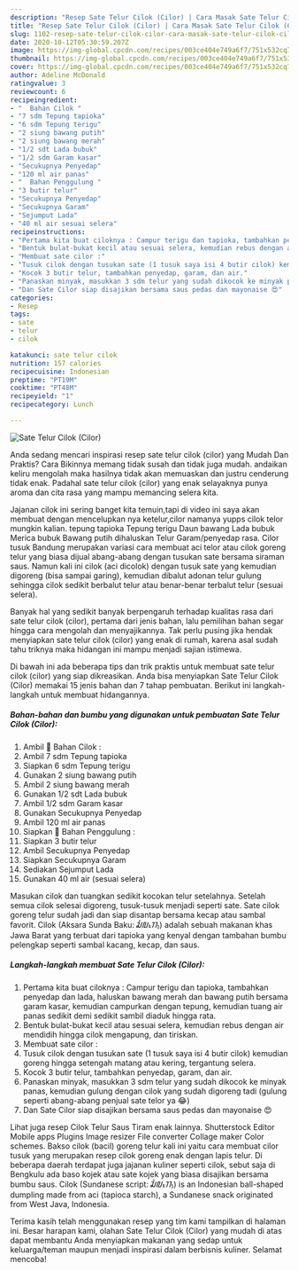 ```yaml
---
description: "Resep Sate Telur Cilok (Cilor) | Cara Masak Sate Telur Cilok (Cilor) Yang Sempurna"
title: "Resep Sate Telur Cilok (Cilor) | Cara Masak Sate Telur Cilok (Cilor) Yang Sempurna"
slug: 1102-resep-sate-telur-cilok-cilor-cara-masak-sate-telur-cilok-cilor-yang-sempurna
date: 2020-10-12T05:30:59.207Z
image: https://img-global.cpcdn.com/recipes/003ce404e749a6f7/751x532cq70/sate-telur-cilok-cilor-foto-resep-utama.jpg
thumbnail: https://img-global.cpcdn.com/recipes/003ce404e749a6f7/751x532cq70/sate-telur-cilok-cilor-foto-resep-utama.jpg
cover: https://img-global.cpcdn.com/recipes/003ce404e749a6f7/751x532cq70/sate-telur-cilok-cilor-foto-resep-utama.jpg
author: Adeline McDonald
ratingvalue: 3
reviewcount: 6
recipeingredient:
- "  Bahan Cilok "
- "7 sdm Tepung tapioka"
- "6 sdm Tepung terigu"
- "2 siung bawang putih"
- "2 siung bawang merah"
- "1/2 sdt Lada bubuk"
- "1/2 sdm Garam kasar"
- "Secukupnya Penyedap"
- "120 ml air panas"
- "  Bahan Penggulung "
- "3 butir telur"
- "Secukupnya Penyedap"
- "Secukupnya Garam"
- "Sejumput Lada"
- "40 ml air sesuai selera"
recipeinstructions:
- "Pertama kita buat ciloknya : Campur terigu dan tapioka, tambahkan penyedap dan lada, haluskan bawang merah dan bawang putih bersama garam kasar, kemudian campurkan dengan tepung, kemudian tuang air panas sedikit demi sedikit sambil diaduk hingga rata."
- "Bentuk bulat-bukat kecil atau sesuai selera, kemudian rebus dengan air mendidih hingga cilok mengapung, dan tiriskan."
- "Membuat sate cilor :"
- "Tusuk cilok dengan tusukan sate (1 tusuk saya isi 4 butir cilok) kemudian goreng hingga setengah matang atau kering, tergantung selera."
- "Kocok 3 butir telur, tambahkan penyedap, garam, dan air."
- "Panaskan minyak, masukkan 3 sdm telur yang sudah dikocok ke minyak panas, kemudian gulung dengan cilok yang sudah digoreng tadi (gulung seperti abang-abang penjual sate telor ya 😂)"
- "Dan Sate Cilor siap disajikan bersama saus pedas dan mayonaise 😍"
categories:
- Resep
tags:
- sate
- telur
- cilok

katakunci: sate telur cilok 
nutrition: 157 calories
recipecuisine: Indonesian
preptime: "PT19M"
cooktime: "PT48M"
recipeyield: "1"
recipecategory: Lunch

---
```



![Sate Telur Cilok (Cilor)](https://img-global.cpcdn.com/recipes/003ce404e749a6f7/751x532cq70/sate-telur-cilok-cilor-foto-resep-utama.jpg)

Anda sedang mencari inspirasi resep sate telur cilok (cilor) yang Mudah Dan Praktis? Cara Bikinnya memang tidak susah dan tidak juga mudah. andaikan keliru mengolah maka hasilnya tidak akan memuaskan dan justru cenderung tidak enak. Padahal sate telur cilok (cilor) yang enak selayaknya punya aroma dan cita rasa yang mampu memancing selera kita.

Jajanan cilok ini sering banget kita temuin,tapi di video ini saya akan membuat dengan mencelupkan nya ketelur,cilor namanya yupps cilok telor mungkin kalian. tepung tapioka Tepung terigu Daun bawang Lada bubuk Merica bubuk Bawang putih dihaluskan Telur Garam/penyedap rasa. Cilor tusuk Bandung merupakan variasi cara membuat aci telor atau cilok goreng telur yang biasa dijual abang-abang dengan tusukan sate bersama siraman saus. Namun kali ini cilok (aci dicolok) dengan tusuk sate yang kemudian digoreng (bisa sampai garing), kemudian dibalut adonan telur gulung sehingga cilok sedikit berbalut telur atau benar-benar terbalut telur (sesuai selera).

Banyak hal yang sedikit banyak berpengaruh terhadap kualitas rasa dari sate telur cilok (cilor), pertama dari jenis bahan, lalu pemilihan bahan segar hingga cara mengolah dan menyajikannya. Tak perlu pusing jika hendak menyiapkan sate telur cilok (cilor) yang enak di rumah, karena asal sudah tahu triknya maka hidangan ini mampu menjadi sajian istimewa.


Di bawah ini ada beberapa tips dan trik praktis untuk membuat sate telur cilok (cilor) yang siap dikreasikan. Anda bisa menyiapkan Sate Telur Cilok (Cilor) memakai 15 jenis bahan dan 7 tahap pembuatan. Berikut ini langkah-langkah untuk membuat hidangannya.

<!--inarticleads1-->

##### Bahan-bahan dan bumbu yang digunakan untuk pembuatan Sate Telur Cilok (Cilor):

1. Ambil  🍡 Bahan Cilok :
1. Ambil 7 sdm Tepung tapioka
1. Siapkan 6 sdm Tepung terigu
1. Gunakan 2 siung bawang putih
1. Ambil 2 siung bawang merah
1. Gunakan 1/2 sdt Lada bubuk
1. Ambil 1/2 sdm Garam kasar
1. Gunakan Secukupnya Penyedap
1. Ambil 120 ml air panas
1. Siapkan  🍳 Bahan Penggulung :
1. Siapkan 3 butir telur
1. Ambil Secukupnya Penyedap
1. Siapkan Secukupnya Garam
1. Sediakan Sejumput Lada
1. Gunakan 40 ml air (sesuai selera)


Masukan cilok dan tuangkan sedikit kocokan telur setelahnya. Setelah semua cilok selesai digoreng, tusuk-tusuk menjadi seperti sate. Sate cilok goreng telur sudah jadi dan siap disantap bersama kecap atau sambal favorit. Cilok (Aksara Sunda Baku: ᮎᮤᮜᮧᮊ᮪) adalah sebuah makanan khas Jawa Barat yang terbuat dari tapioka yang kenyal dengan tambahan bumbu pelengkap seperti sambal kacang, kecap, dan saus. 

<!--inarticleads2-->

##### Langkah-langkah membuat Sate Telur Cilok (Cilor):

1. Pertama kita buat ciloknya : Campur terigu dan tapioka, tambahkan penyedap dan lada, haluskan bawang merah dan bawang putih bersama garam kasar, kemudian campurkan dengan tepung, kemudian tuang air panas sedikit demi sedikit sambil diaduk hingga rata.
1. Bentuk bulat-bukat kecil atau sesuai selera, kemudian rebus dengan air mendidih hingga cilok mengapung, dan tiriskan.
1. Membuat sate cilor :
1. Tusuk cilok dengan tusukan sate (1 tusuk saya isi 4 butir cilok) kemudian goreng hingga setengah matang atau kering, tergantung selera.
1. Kocok 3 butir telur, tambahkan penyedap, garam, dan air.
1. Panaskan minyak, masukkan 3 sdm telur yang sudah dikocok ke minyak panas, kemudian gulung dengan cilok yang sudah digoreng tadi (gulung seperti abang-abang penjual sate telor ya 😂)
1. Dan Sate Cilor siap disajikan bersama saus pedas dan mayonaise 😍


Lihat juga resep Cilok Telur Saus Tiram enak lainnya. Shutterstock Editor Mobile apps Plugins Image resizer File converter Collage maker Color schemes. Bakso cilok (bacil) goreng telur kali ini yaitu cara membuat cilor tusuk yang merupakan resep cilok goreng enak dengan lapis telur. Di beberapa daerah terdapat juga jajanan kuliner seperti cilok, sebut saja di Bengkulu ada baso kojek atau sate kojek yang biasa disajikan bersama bumbu saus. Cilok (Sundanese script: ᮎᮤᮜᮧᮊ᮪) is an Indonesian ball-shaped dumpling made from aci (tapioca starch), a Sundanese snack originated from West Java, Indonesia. 

Terima kasih telah menggunakan resep yang tim kami tampilkan di halaman ini. Besar harapan kami, olahan Sate Telur Cilok (Cilor) yang mudah di atas dapat membantu Anda menyiapkan makanan yang sedap untuk keluarga/teman maupun menjadi inspirasi dalam berbisnis kuliner. Selamat mencoba!
